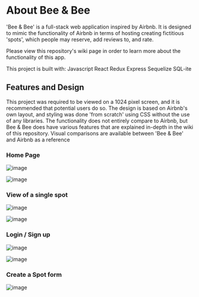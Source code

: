 # About Bee & Bee

'Bee & Bee' is a full-stack web application inspired by Airbnb. It is designed to mimic the functionality of Airbnb in terms of hosting creating fictitious 'spots', which people may reserve, add reviews to, and rate.

Please view this repository's wiki page in order to learn more about the functionality of this app. 

This project is built with:
Javascript
React
Redux
Express
Sequelize
SQL-ite

## Features and Design

This project was required to be viewed on a 1024 pixel screen, and it is recommended that potential users do so. The design is based on Airbnb's own layout, and styling was done 'from scratch' using CSS without the use of any libraries. The functionality does not entirely compare to Airbnb, but Bee & Bee does have various features that are explained in-depth in the wiki of this repository. Visual comparisons are available between 'Bee & Bee' and Airbnb as a reference

### Home Page

![image](https://user-images.githubusercontent.com/54010874/187216500-3e75c1ca-4642-4fc0-9b1d-43662b6e1185.png)


![image](https://user-images.githubusercontent.com/54010874/187216693-b736370e-9872-4ec0-812a-762619d3e949.png)


### View of a single spot

![image](https://user-images.githubusercontent.com/54010874/187216960-7ab98eb1-191e-446c-96ec-869b5a856935.png)

![image](https://user-images.githubusercontent.com/54010874/187217138-608c1390-41a1-4577-a0ec-54b261f5afb7.png)


### Login / Sign up

![image](https://user-images.githubusercontent.com/54010874/187217593-e20f3977-1a48-474f-864c-06ad733bfcb6.png)

![image](https://user-images.githubusercontent.com/54010874/187217450-c0a485dd-bdf2-4781-994b-8df547742be6.png)


### Create a Spot form

![image](https://user-images.githubusercontent.com/54010874/187217957-bafbb753-5a05-49a1-8c7d-d513558b3a23.png)







